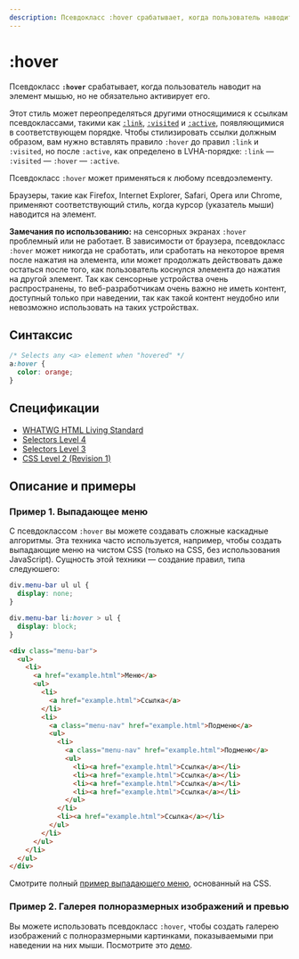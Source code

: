 ```yaml
---
description: Псевдокласс :hover срабатывает, когда пользователь наводит на элемент мышью, но не обязательно активирует его
---
```


# :hover

Псевдокласс **`:hover`** срабатывает, когда пользователь наводит на элемент мышью, но не обязательно активирует его.

Этот стиль может переопределяться другими относящимися к ссылкам псевдоклассами, такими как [`:link`](:link.md), [`:visited`](:visited.md) и [`:active`](:active.md), появляющимися в соответствующем порядке. Чтобы стилизировать ссылки должным образом, вам нужно вставлять правило `:hover` до правил `:link` и `:visited`, но после `:active`, как определено в LVHA-порядке: `:link` — `:visited` — `:hover` — `:active`.

Псевдокласс `:hover` может применяться к любому псевдоэлементу.

Браузеры, такие как Firefox, Internet Explorer, Safari, Opera или Chrome, применяют соответствующий стиль, когда курсор (указатель мыши) наводится на элемент.

**Замечания по использованию:** на сенсорных экранах `:hover` проблемный или не работает. В зависимости от браузера, псевдокласс `:hover` может никогда не сработать, или сработать на некоторое время после нажатия на элемента, или может продолжать действовать даже остаться после того, как пользователь коснулся элемента до нажатия на другой элемент. Так как сенсорные устройства очень распространены, то веб-разработчикам очень важно не иметь контент, доступный только при наведении, так как такой контент неудобно или невозможно использовать на таких устройствах.

## Синтаксис

```css
/* Selects any <a> element when "hovered" */
a:hover {
  color: orange;
}
```

## Спецификации

- [WHATWG HTML Living Standard](https://html.spec.whatwg.org/multipage/scripting.html#selector-hover)
- [Selectors Level 4](https://drafts.csswg.org/selectors-4/#the-hover-pseudo)
- [Selectors Level 3](https://drafts.csswg.org/selectors-3/#the-user-action-pseudo-classes-hover-act)
- [CSS Level 2 (Revision 1)](http://www.w3.org/TR/CSS2/selector.html#dynamic-pseudo-classes)

## Описание и примеры

### Пример 1. Выпадающее меню

С псевдоклассом `:hover` вы можете создавать сложные каскадные алгоритмы. Эта техника часто используется, например, чтобы создать выпадающие меню на чистом CSS (только на CSS, без использования JavaScript). Сущность этой техники — создание правил, типа следуюшего:

```css tab="CSS"
div.menu-bar ul ul {
  display: none;
}

div.menu-bar li:hover > ul {
  display: block;
}
```

```html tab="HTML"
<div class="menu-bar">
  <ul>
    <li>
      <a href="example.html">Меню</a>
      <ul>
        <li>
          <a href="example.html">Ссылка</a>
        </li>
        <li>
          <a class="menu-nav" href="example.html">Подменю</a>
          <ul>
            <li>
              <a class="menu-nav" href="example.html">Подменю</a>
              <ul>
                <li><a href="example.html">Ссылка</a></li>
                <li><a href="example.html">Ссылка</a></li>
                <li><a href="example.html">Ссылка</a></li>
                <li><a href="example.html">Ссылка</a></li>
              </ul>
            </li>
            <li><a href="example.html">Ссылка</a></li>
          </ul>
        </li>
      </ul>
    </li>
  </ul>
</div>
```

Смотрите полный [пример выпадающего меню](https://developer.mozilla.org/@api/deki/files/6238/=css_dropdown_menu.html), основанный на CSS.

### Пример 2. Галерея полноразмерных изображений и превью

Вы можете использовать псевдокласс `:hover`, чтобы создать галерею изображений с полноразмерными картинками, показываемыми при наведении на них мыши. Посмотрите это [демо](https://developer.mozilla.org/@api/deki/files/6247/=css-gallery.zip).
